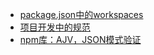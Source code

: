* [package.json中的workspaces](yarn/package.json中的workspaces.md)
* [项目开发中的规范](yarn/项目开发中的规范.md)
* [npm库：AJV，JSON模式验证](yarn/npm库：AJV，JSON模式验证.md)
